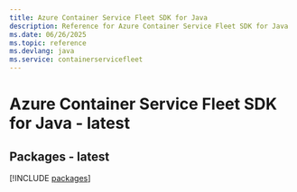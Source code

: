 ```yaml
---
title: Azure Container Service Fleet SDK for Java
description: Reference for Azure Container Service Fleet SDK for Java
ms.date: 06/26/2025
ms.topic: reference
ms.devlang: java
ms.service: containerservicefleet
---
```

# Azure Container Service Fleet SDK for Java - latest
## Packages - latest
[!INCLUDE [packages](container-service-fleet-index.md)]